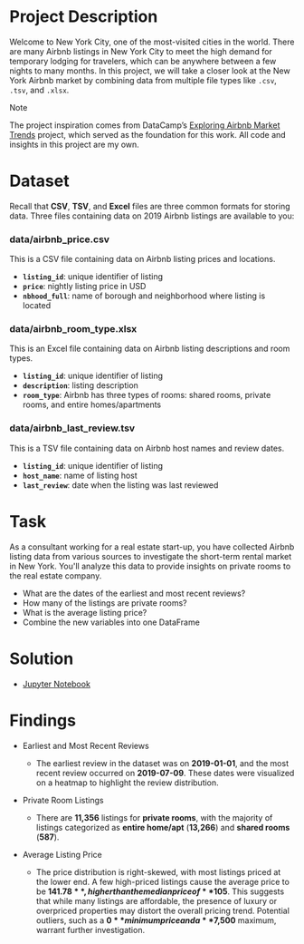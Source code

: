 # Project Description
Welcome to New York City, one of the most-visited cities in the world. There are many Airbnb listings in New York City to meet the high demand for temporary lodging for travelers, which can be anywhere between a few nights to many months. In this project, we will take a closer look at the New York Airbnb market by combining data from multiple file types like `.csv`, `.tsv`, and `.xlsx`.

> [!NOTE]  
> The project inspiration comes from DataCamp’s [Exploring Airbnb Market Trends](https://app.datacamp.com/learn/projects/1589) project, which served as the foundation for this work.
> All code and insights in this project are my own.

# Dataset
Recall that **CSV**, **TSV**, and **Excel** files are three common formats for storing data. 
Three files containing data on 2019 Airbnb listings are available to you:

### **data/airbnb_price.csv**
This is a CSV file containing data on Airbnb listing prices and locations.
- **`listing_id`**: unique identifier of listing
- **`price`**: nightly listing price in USD
- **`nbhood_full`**: name of borough and neighborhood where listing is located

### **data/airbnb_room_type.xlsx**
This is an Excel file containing data on Airbnb listing descriptions and room types.
- **`listing_id`**: unique identifier of listing
- **`description`**: listing description
- **`room_type`**: Airbnb has three types of rooms: shared rooms, private rooms, and entire homes/apartments

### **data/airbnb_last_review.tsv**
This is a TSV file containing data on Airbnb host names and review dates.
- **`listing_id`**: unique identifier of listing
- **`host_name`**: name of listing host
- **`last_review`**: date when the listing was last reviewed

# Task
As a consultant working for a real estate start-up, you have collected Airbnb listing data from various sources to investigate the short-term rental market in New York. You'll analyze this data to provide insights on private rooms to the real estate company.
- What are the dates of the earliest and most recent reviews? 
- How many of the listings are private rooms?
- What is the average listing price?
- Combine the new variables into one DataFrame

# Solution
- [Jupyter Notebook](https://github.com/azizp128/data-science-projects/blob/main/exploring-airbnb-market-trends/notebook.ipynb)

# Findings
- Earliest and Most Recent Reviews
    - The earliest review in the dataset was on **2019-01-01**, and the most recent review occurred on **2019-07-09**. These dates were visualized on a heatmap to highlight the review distribution.


- Private Room Listings
    - There are **11,356** listings for **private rooms**, with the majority of listings categorized as **entire home/apt** (**13,266**) and **shared rooms** (**587**).



- Average Listing Price
    - The price distribution is right-skewed, with most listings priced at the lower end. A few high-priced listings cause the average price to be **$141.78**, higher than the median price of **$105**. This suggests that while many listings are affordable, the presence of luxury or overpriced properties may distort the overall pricing trend. Potential outliers, such as a **$0** minimum price and a **$7,500** maximum, warrant further investigation.

        